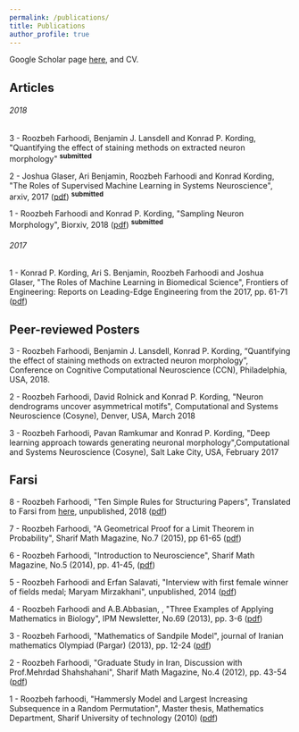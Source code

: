 ```yaml
---
permalink: /publications/
title: Publications
author_profile: true
---
```


Google Scholar page [here](https://scholar.google.com/citations?user=gAMVsrkAAAAJ&hl=en), and CV.

## Articles

###### 2018
3 - Roozbeh Farhoodi, Benjamin J. Lansdell and Konrad P. Kording, "Quantifying the effect of staining methods on extracted neuron morphology" <sup>**submitted** 

2 - Joshua Glaser, Ari Benjamin, Roozbeh Farhoodi and  Konrad Kording, "The Roles of Supervised Machine Learning in Systems Neuroscience", arxiv, 2017 ([pdf](https://arxiv.org/abs/1805.08239)) <sup>**submitted** 

1 - Roozbeh Farhoodi and Konrad P. Kording, "Sampling Neuron Morphology", Biorxiv, 2018 ([pdf](https://www.biorxiv.org/content/early/2018/01/15/248385)) <sup>**submitted** 

###### 2017
1 - Konrad P. Kording, Ari S. Benjamin, Roozbeh Farhoodi and Joshua Glaser, "The Roles of Machine Learning in Biomedical Science", Frontiers of Engineering: Reports on Leading-Edge Engineering from the 2017, pp. 61-71 ([pdf](https://www.naefrontiers.org/File.aspx?id=185177))


## Peer-reviewed Posters
3 - Roozbeh Farhoodi, Benjamin J. Lansdell, Konrad P. Kording, “Quantifying the effect of staining methods on extracted neuron morphology”, Conference on Cognitive Computational Neuroscience (CCN), Philadelphia, USA, 2018.

2 - Roozbeh Farhoodi, David Rolnick and Konrad P. Kording, "Neuron dendrograms uncover asymmetrical motifs", Computational and Systems Neuroscience (Cosyne), Denver, USA, March 2018

3 - Roozbeh Farhoodi, Pavan Ramkumar and Konrad P. Kording, "Deep learning approach towards generating neuronal morphology",Computational and Systems Neuroscience (Cosyne), Salt Lake City, USA, February 2017

## Farsi
8 - Roozbeh Farhoodi, "Ten Simple Rules for Structuring Papers", Translated to Farsi from [here](https://journals.plos.org/ploscompbiol/article/file?id=10.1371/journal.pcbi.1005619&type=printable), unpublished, 2018 ([pdf](https://www.dropbox.com/s/3s5ixt146v9lnoy/10%20simple%20rules%20for%20structuring%20paper.pdf?dl=0))

7 - Roozbeh Farhoodi, "A Geometrical Proof for a Limit Theorem in Probability", Sharif Math Magazine, No.7 (2015), pp 61-65 ([pdf](https://www.dropbox.com/s/ejaignf0qbzppl2/A%20Geometrical%20Proof%20for%20a%20limit%20theorem%20in%20Probability.pdf?dl=0))

6 - Roozbeh Farhoodi, "Introduction to Neuroscience", Sharif Math Magazine, No.5 (2014), pp. 41-45, ([pdf](https://www.dropbox.com/s/e1i56prjyemegys/Introduction%20to%20neuroscience.pdf?dl=0))

5 - Roozbeh Farhoodi and Erfan Salavati, "Interview with first female winner of fields medal; Maryam Mirzakhani", unpublished, 2014 ([pdf](https://www.dropbox.com/s/0bn095umx8ov7w8/Interview%20with%202014%20fields%20medalist%2C%20Maryam-Mirzakhani.pdf?dl=0))

4 - Roozbeh Farhoodi and A.B.Abbasian, , "Three Examples of Applying Mathematics in Biology", IPM Newsletter, No.69 (2013), pp. 3-6 ([pdf](https://www.dropbox.com/s/50yodztm0buqfb3/3%20examples%20of%20interaction%20between%20math%20and%20biology.pdf?dl=0))

3 - Roozbeh Farhoodi, "Mathematics of Sandpile Model", journal of Iranian mathematics Olympiad (Pargar) (2013), pp. 12-24 ([pdf](https://www.dropbox.com/s/v0l6ly7r6lot1yt/Sandpile.pdf?dl=0))

2 - Roozbeh Farhoodi, "Graduate Study in Iran, Discussion with Prof.Mehrdad Shahshahani", Sharif Math Magazine, No.4 (2012), pp. 43-54 ([pdf](https://www.dropbox.com/s/8hyc7vtjlnzo4uk/On%20research%20in%20graduate%20study%20in%20Iran%20%28discussion%20with%20Prof.Shahshahani%29.pdf?dl=0))

1 - Roozbeh farhoodi, "Hammersly Model and Largest Increasing Subsequence in a Random Permutation", Master thesis, Mathematics Department, Sharif University of technology (2010) ([pdf](https://www.dropbox.com/s/c86mma6p4n6wbaq/Master%20thesis.pdf?dl=0)) 
